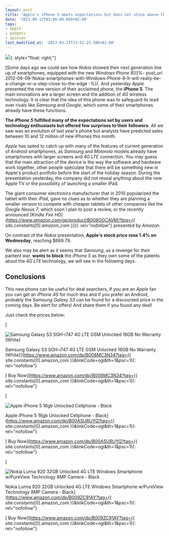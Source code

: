 ```yaml
---
layout: post
title: "Apple's iPhone 5 meets expectations but does not shine above the Android rivals"
date: '2012-09-13T03:00:00.000+02:00'
tags:
- apple
- gadgets
- opinion
last_modified_at: '2013-03-21T13:51:25.500+01:00'
---
```


![](https://usercontent1.hubstatic.com/7152116.png){: style="float: right;"}

[Some days ago we could see how *Nokia* showed their next generation line up of smartphones, equipped with the new *Windows Phone 8*]({%- post_url 2012-06-09-Nokia-smartphones-with-Windows-Phone-8-It-will-really-be-a-change-or-a-step-close-to-the-edge -%}). And yesterday *Apple* presented the new version of their acclaimed phone, the **iPhone 5**. The main innovations are a larger screen and the addition of *4G* wireless technology. It is clear that the idea of this phone was to safeguard its lead over rivals like *Samsung* and *Google*, which some of their smartphones already have these functions.

**The *iPhone 5* fulfilled many of the expectations set by users and technology enthusiasts but offered few surprises to their followers**. All we saw was an evolution of last year's phone but analysts have predicted sales between 10 and 12 million of new iPhones this month.

*Apple* has opted to catch up with many of the features of current generation of *Android* smartphones, as *Samsung* and *Motorola* models already have smartphones with larger screens and *4G LTE* connection. You may guess that the main attraction of the device is the way the software and hardware work together, other people speculate that there will be something new in Apple's product portfolio before the start of the holiday season. During the presentation yesterday, the company did not reveal anything about the new Apple TV or the possibility of launching a smaller iPad.

The giant consumer electronics manufacturer that in 2010 popularized the tablet with their *iPad*, gave no clues as to whether they are planning a smaller version to compete with cheaper tablets of other companies like the *Google Nexus 7*, which soon I plan to post a review, or the recently announced *[Kindle Fire HD](https://www.amazon.com/gp/product/B008GGCAVM/?tag={{ site.constants[0].amazon_com }}){: rel="nofollow"}* presented by *Amazon*.

On contrast of the *Nokia* presentation, **Apple's stock price rose 1.4% on Wednesday**, reaching $669.79.

We also may be alert as it seems that *Samsung*, as a revenge for their pantent war, **wants to block** the *iPhone 5* as they own some of the patents about the *4G LTE* technology, we will see in the following days.

Conclusions
-----------

This new phone can be useful for deal searchers, if you are an *Apple* fan you can get an *iPhone 4S* for much less and if you prefer an Android, probably the *Samsung Galaxy S3* can be found for a discounted price in the coming days. Be alert for offers! And share them if you found any deal!

Just check the prices below:

[

![Samsung Galaxy S3 SGH-i747 4G LTE GSM Unlocked 16GB No Warranty (White)](https://m.media-amazon.com/images/I/51+q65V7CiL._SL160_.jpg)

Samsung Galaxy S3 SGH-i747 4G LTE GSM Unlocked 16GB No Warranty (White)](https://www.amazon.com/dp/B008MC3N34?tag={{ site.constants[0].amazon_com }}&linkCode=ogi&th=1&psc=1){: rel="nofollow"}

[ Buy Now](https://www.amazon.com/dp/B008MC3N34?tag={{ site.constants[0].amazon_com }}&linkCode=ogi&th=1&psc=1){: rel="nofollow"}

[

![Apple iPhone 5 16gb Unlocked Cellphone - Black](https://m.media-amazon.com/images/I/41Wf7RaCxGL._SL160_.jpg)

Apple iPhone 5 16gb Unlocked Cellphone - Black](https://www.amazon.com/dp/B00ASURUYQ?tag={{ site.constants[0].amazon_com }}&linkCode=ogi&th=1&psc=1){: rel="nofollow"}

[ Buy Now](https://www.amazon.com/dp/B00ASURUYQ?tag={{ site.constants[0].amazon_com }}&linkCode=ogi&th=1&psc=1){: rel="nofollow"}

[

![Nokia Lumia 920 32GB Unlocked 4G LTE Windows Smartphone w/PureView Technology 8MP Camera - Black](https://m.media-amazon.com/images/I/51+8sesEIbL._SL500_.jpg)

Nokia Lumia 920 32GB Unlocked 4G LTE Windows Smartphone w/PureView Technology 8MP Camera - Black](https://www.amazon.com/dp/B009ZC91AY?tag={{ site.constants[0].amazon_com }}&linkCode=ogi&th=1&psc=1){: rel="nofollow"}

[ Buy Now](https://www.amazon.com/dp/B009ZC91AY?tag={{ site.constants[0].amazon_com }}&linkCode=ogi&th=1&psc=1){: rel="nofollow"}
